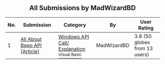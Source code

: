 ﻿<div align="center">

## All Submissions by MadWizardBD

</div>

No.  | Submission | Category | By   | User Rating
---- | ---------- | -------- | ---- | -----------
1 | [All About Beep API \[Article\]<br />](https://github.com/Planet-Source-Code/madwizardbd-all-about-beep-api-article__1-38784) | [Windows API Call/ Explanation<br /><sup>Visual Basic</sup>](../ByCategory/windows-api-call-explanation__1-39.md) | MadWizardBD | 3.8 (50 globes from 13 users)
